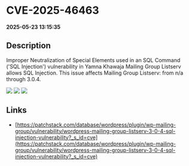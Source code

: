 # CVE-2025-46463

**2025-05-23 13:15:35**

## Description
Improper Neutralization of Special Elements used in an SQL Command ('SQL Injection') vulnerability in Yamna Khawaja Mailing Group Listserv allows SQL Injection. This issue affects Mailing Group Listserv: from n/a through 3.0.4.

![](https://img.shields.io/static/v1?label=Score&message=8.5&color=red)
![](https://img.shields.io/static/v1?label=Severity&message=HIGH&color=red)
![](https://img.shields.io/static/v1?label=CWE&message=SQL&color=green)

## Links
- [https://patchstack.com/database/wordpress/plugin/wp-mailing-group/vulnerability/wordpress-mailing-group-listserv-3-0-4-sql-injection-vulnerability?_s_id=cve](https://patchstack.com/database/wordpress/plugin/wp-mailing-group/vulnerability/wordpress-mailing-group-listserv-3-0-4-sql-injection-vulnerability?_s_id=cve)
